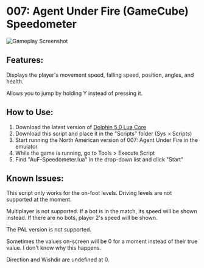 # 007: Agent Under Fire (GameCube) Speedometer
![Gameplay Screenshot](https://cdn.discordapp.com/attachments/181424309611266048/922175982260088873/unknown.png)

## Features:

Displays the player's movement speed, falling speed, position, angles, and health.

Allows you to jump by holding Y instead of pressing it.

## How to Use:

1) Download the latest version of [Dolphin 5.0 Lua Core](https://github.com/SwareJonge/Dolphin-Lua-Core)
2) Download this script and place it in the "Scripts" folder (Sys > Scripts)
3) Start running the North American version of 007: Agent Under Fire in the emulator
4) While the game is running, go to Tools > Execute Script
5) Find "AuF-Speedometer.lua" in the drop-down list and click "Start"

## Known Issues:

This script only works for the on-foot levels. Driving levels are not supported at the moment.

Multiplayer is not supported. If a bot is in the match, its speed will be shown instead. If there are no bots, player 2's speed will be shown.

The PAL version is not supported.

Sometimes the values on-screen will be 0 for a moment instead of their true value. I don't know why this happens.

Direction and Wishdir are undefined at 0.

